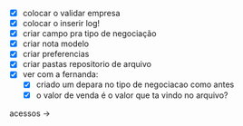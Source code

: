 - [x] colocar o validar empresa
- [x] colocar o inserir log!
- [x] criar campo pra tipo de negociação
- [x] criar nota modelo
- [x] criar preferencias
- [x] criar pastas repositorio de arquivo
- [x] ver com a fernanda:
	- [x] criado um depara no tipo de negociacao como antes
	- [x] o valor de venda é o valor que ta vindo no arquivo?

acessos → 